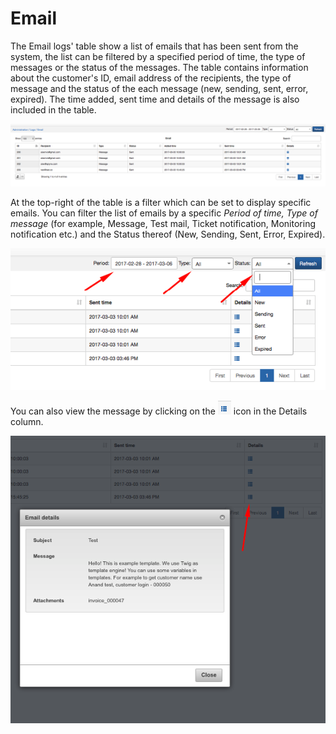 Email
=====

The Email logs' table show a list of emails that has been sent from the system, the list can be filtered by a specified period of time, the type of messages or the status of the messages. The table contains information about the customer's ID, email address of the recipients, the type of message and the status of the each message (new, sending, sent, error, expired). The time added, sent time and details of the message is also included in the table.

![Emails](emails.png)

At the top-right of the table is a filter which can be set to display specific emails. You can filter the list of emails by a specific *Period of time, Type of message* (for example, Message, Test mail, Ticket notification, Monitoring notification etc.) and the Status thereof (New, Sending, Sent, Error, Expired).

![Filter](filter.png)

You can also view the message by clicking on the <icon class="image-icon">![ViewIcon1](view_icon1.png)</icon>  icon in the Details column. 

![Details](details.png)

